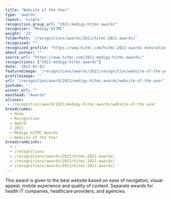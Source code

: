 ```yaml
---
title: "Website of the Year"
type: 'awards'
layout: 'single'
recognition_group_url: "2021-medigy-hitmc-awards"
recognizer: "Medigy HITMC"
weight: '21'
folderPath: '/recognitions/awards/2021/hitmc-2021-awards/'
recognized: ""
recognized_profile: "https://www.hitmc.com/hitmc-2021-awards-nominations/"
about_winner: ""
source_url: "https://www.hitmc.com/2021-medigy-hitmc-awards/"
recognitions: ["2021-medigy-hitmc-awards"]
date: '2021-02-01'
featuredimage: '/recognitions/awards/2021/recognition/website-of-the-year.jpg'
profileimage: ''
url: "/recognition/award/2021/medigy-hitmc-awards/website-of-the-year"
youtube: ''
winner_url: ""
masthead: "Awards"
aliases:
 - /recognition/award/2021/medigy-hitmc-awards/website-of-the-year 
breadcrumbs:
  - Home
  - Recognition
  - Award
  - 2021
  - Medigy HITMC Awards
  - Website of the Year
breadcrumbLinks:
  - /
  - /recognitions
  - /recognitions/awards/2021/hitmc-2021-awards/
  - /recognitions/awards/2021/hitmc-2021-awards/
  - /recognitions/awards/2021/hitmc-2021-awards/
---
```


This award is given to the best website based on ease of navigation, visual appeal, mobile experience and quality of content. Separate awards for health IT companies, healthcare providers, and agencies.